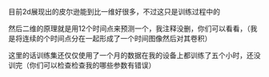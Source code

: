 目前2d展现出的皮尔逊能到比一维好很多，不过这只是训练过程中的

然后二维的原理就是用12个时间点来预测一个，我注释没删，你们可以看看，（我是将连续的个时间点分在一起形成了一个时间图像然后对其卷积）

这里的话训练集还仅仅使用了一个月的数据在我的设备上都训练了五个小时，还没训完（你们可以检查检查我的哪些参数有错误）
